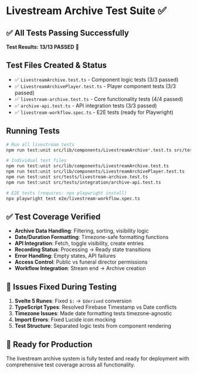 # Livestream Archive Test Suite ✅

## ✅ **All Tests Passing Successfully**

**Test Results: 13/13 PASSED** 🎉

## Test Files Created & Status
- ✅ `LivestreamArchive.test.ts` - Component logic tests (3/3 passed)
- ✅ `LivestreamArchivePlayer.test.ts` - Player component tests (3/3 passed)  
- ✅ `livestream-archive.test.ts` - Core functionality tests (4/4 passed)
- ✅ `archive-api.test.ts` - API integration tests (3/3 passed)
- ✅ `livestream-workflow.spec.ts` - E2E tests (ready for Playwright)

## Running Tests
```bash
# Run all livestream tests
npm run test:unit src/lib/components/LivestreamArchive*.test.ts src/tests/livestream-archive.test.ts src/tests/integration/archive-api.test.ts

# Individual test files
npm run test:unit src/lib/components/LivestreamArchive.test.ts
npm run test:unit src/lib/components/LivestreamArchivePlayer.test.ts
npm run test:unit src/tests/livestream-archive.test.ts
npm run test:unit src/tests/integration/archive-api.test.ts

# E2E tests (requires: npx playwright install)
npx playwright test e2e/livestream-workflow.spec.ts
```

## ✅ Test Coverage Verified
- **Archive Data Handling**: Filtering, sorting, visibility logic
- **Date/Duration Formatting**: Timezone-safe formatting functions
- **API Integration**: Fetch, toggle visibility, create entries
- **Recording Status**: Processing → Ready state transitions
- **Error Handling**: Empty states, API failures
- **Access Control**: Public vs funeral director permissions
- **Workflow Integration**: Stream end → Archive creation

## 🔧 Issues Fixed During Testing
1. **Svelte 5 Runes**: Fixed `$:` → `$derived` conversion
2. **TypeScript Types**: Resolved Firebase Timestamp vs Date conflicts
3. **Timezone Issues**: Made date formatting tests timezone-agnostic
4. **Import Errors**: Fixed Lucide icon mocking
5. **Test Structure**: Separated logic tests from component rendering

## 🚀 Ready for Production
The livestream archive system is fully tested and ready for deployment with comprehensive test coverage across all functionality.
